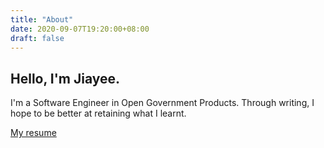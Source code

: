 ```yaml
---
title: "About"
date: 2020-09-07T19:20:00+08:00
draft: false
---
```

<h2 class="h3">Hello, I'm Jiayee.</h2>

I'm a Software Engineer in Open Government Products. Through writing, I hope to be better at retaining what I learnt.

[My resume](/resume.pdf)
